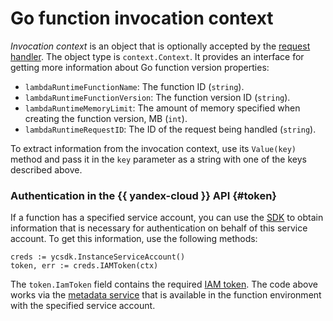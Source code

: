 # Go function invocation context

_Invocation context_ is an object that is optionally accepted by the [request handler](handler.md). The object type is `context.Context`. It provides an interface for getting more information about Go function version properties:

* `lambdaRuntimeFunctionName`: The function ID (`string`).
* `lambdaRuntimeFunctionVersion`: The function version ID (`string`).
* `lambdaRuntimeMemoryLimit`: The amount of memory specified when creating the function version, MB (`int`).
* `lambdaRuntimeRequestID`: The ID of the request being handled (`string`).

To extract information from the invocation context, use its `Value(key)` method and pass it in the `key` parameter as a string with one of the keys described above.

### Authentication in the {{ yandex-cloud }} API {#token}

If a function has a specified service account, you can use the [SDK](sdk.md) to obtain information that is necessary for authentication on behalf of this service account. To get this information, use the following methods:

```golang
creds := ycsdk.InstanceServiceAccount()
token, err := creds.IAMToken(ctx)
```

The `token.IamToken` field contains the required [IAM token](../../../iam/concepts/authorization/iam-token.md).
The code above works via the [metadata service](../../../compute/operations/vm-connect/auth-inside-vm.md#auth-inside-vm) that is available in the function environment with the specified service account.

